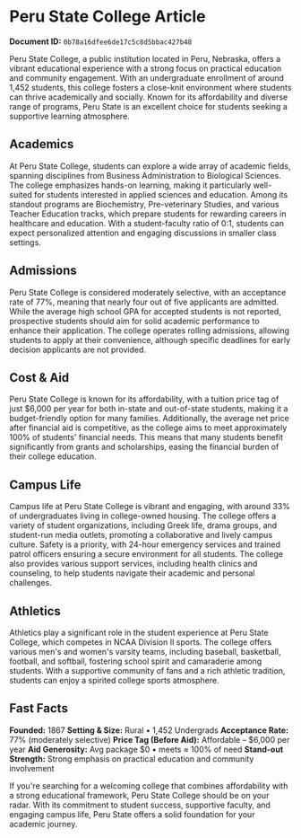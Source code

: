 # Peru State College Article

**Document ID:** `0b78a16dfee6de17c5c8d5bbac427b48`

Peru State College, a public institution located in Peru, Nebraska, offers a vibrant educational experience with a strong focus on practical education and community engagement. With an undergraduate enrollment of around 1,452 students, this college fosters a close-knit environment where students can thrive academically and socially. Known for its affordability and diverse range of programs, Peru State is an excellent choice for students seeking a supportive learning atmosphere.

## Academics
At Peru State College, students can explore a wide array of academic fields, spanning disciplines from Business Administration to Biological Sciences. The college emphasizes hands-on learning, making it particularly well-suited for students interested in applied sciences and education. Among its standout programs are Biochemistry, Pre-veterinary Studies, and various Teacher Education tracks, which prepare students for rewarding careers in healthcare and education. With a student-faculty ratio of 0:1, students can expect personalized attention and engaging discussions in smaller class settings.

## Admissions
Peru State College is considered moderately selective, with an acceptance rate of 77%, meaning that nearly four out of five applicants are admitted. While the average high school GPA for accepted students is not reported, prospective students should aim for solid academic performance to enhance their application. The college operates rolling admissions, allowing students to apply at their convenience, although specific deadlines for early decision applicants are not provided.

## Cost & Aid
Peru State College is known for its affordability, with a tuition price tag of just $6,000 per year for both in-state and out-of-state students, making it a budget-friendly option for many families. Additionally, the average net price after financial aid is competitive, as the college aims to meet approximately 100% of students' financial needs. This means that many students benefit significantly from grants and scholarships, easing the financial burden of their college education.

## Campus Life
Campus life at Peru State College is vibrant and engaging, with around 33% of undergraduates living in college-owned housing. The college offers a variety of student organizations, including Greek life, drama groups, and student-run media outlets, promoting a collaborative and lively campus culture. Safety is a priority, with 24-hour emergency services and trained patrol officers ensuring a secure environment for all students. The college also provides various support services, including health clinics and counseling, to help students navigate their academic and personal challenges.

## Athletics
Athletics play a significant role in the student experience at Peru State College, which competes in NCAA Division II sports. The college offers various men's and women's varsity teams, including baseball, basketball, football, and softball, fostering school spirit and camaraderie among students. With a supportive community of fans and a rich athletic tradition, students can enjoy a spirited college sports atmosphere.

## Fast Facts
**Founded:** 1867
**Setting & Size:** Rural • 1,452 Undergrads
**Acceptance Rate:** 77% (moderately selective)
**Price Tag (Before Aid):** Affordable – $6,000 per year
**Aid Generosity:** Avg package $0 • meets ≈ 100% of need
**Stand-out Strength:** Strong emphasis on practical education and community involvement

If you're searching for a welcoming college that combines affordability with a strong educational framework, Peru State College should be on your radar. With its commitment to student success, supportive faculty, and engaging campus life, Peru State offers a solid foundation for your academic journey.
